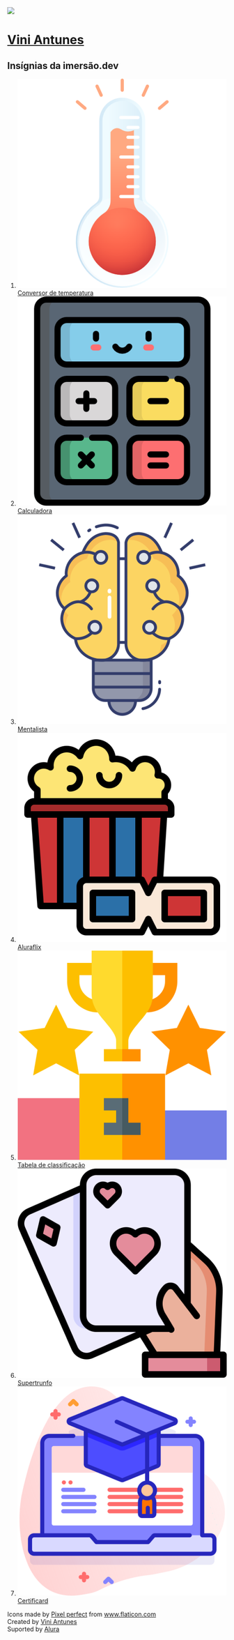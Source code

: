 <img src="https://unavatar.now.sh/github/ViniViniAntunes">
<h1><a href="https://github.com/ViniViniAntunes" target="_blank">Vini Antunes</a></h1>
<h2>Insígnias da imersão.dev</h2>
<ol>
    <li><img src="images/thermometer.png"> <a href="../html/aula01_conversor_temperatura.html" alt="Conversor de temperatura" target="_blank">Conversor de temperatura</a></li>
    <li><img src="images/calculate.png"> <a href="../html/aula02_calculadora.html" alt="Calculadora" target="_blank">Calculadora</a></li>
    <li><img src="images/bulb_brain.png"> <a href="../html/aula03_mentalista.html" alt="Mentalista" target="_blank">Mentalista</a></li>
    <li><img src="images/movie.png"> <a href="../html/aula05_aluraflix.html" alt="Aluraflix" target="_blank">Aluraflix</a></li>
    <li><img src="images/ranking.png"> <a href="../html/aula06_tabela_de_classificacao.html" alt="Tabela de classificação" target="_blank">Tabela de classificação</a></li>
    <li><img src="images/playing-cards.png"> <a href="../html/aula09_super_trunfo.html" alt="Supertrunfo" target="_blank">Supertrunfo</a></li>
    <li><img src="images/diploma.png"> <a href="../html/aula10_certificard.html" alt="Certificard" target="_blank">Certificard</a></li>
</ol>
<div>Icons made by <a href="https://www.flaticon.com/authors/pixel-perfect" title="Pixel perfect">Pixel perfect</a> from <a href="https://www.flaticon.com/" title="Flaticon" target="_blank">www.flaticon.com</a></div>
<div>Created by <a href="https://github.com/ViniViniAntunes" target="_blank">Vini Antunes</a></div>
<div>Suported by <a href="https://www.alura.com.br" title="Alura" target="_blank">Alura</a></div>
